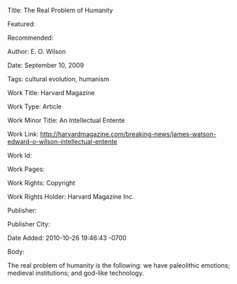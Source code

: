 Title: The Real Problem of Humanity

Featured: 

Recommended: 

Author: E. O. Wilson

Date: September 10, 2009

Tags: cultural evolution, humanism

Work Title: Harvard Magazine

Work Type: Article

Work Minor Title:  An Intellectual Entente

Work Link: http://harvardmagazine.com/breaking-news/james-watson-edward-o-wilson-intellectual-entente

Work Id:  

Work Pages:  

Work Rights:  Copyright

Work Rights Holder:  Harvard Magazine Inc.

Publisher:  

Publisher City:  

Date Added: 2010-10-26 19:46:43 -0700

Body:

The real problem of humanity is the following: we have paleolithic emotions; medieval institutions; and god-like technology.


